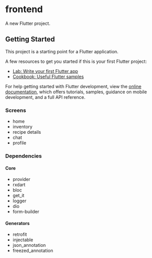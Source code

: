 # frontend

A new Flutter project.

## Getting Started

This project is a starting point for a Flutter application.

A few resources to get you started if this is your first Flutter project:

- [Lab: Write your first Flutter app](https://docs.flutter.dev/get-started/codelab)
- [Cookbook: Useful Flutter samples](https://docs.flutter.dev/cookbook)

For help getting started with Flutter development, view the
[online documentation](https://docs.flutter.dev/), which offers tutorials,
samples, guidance on mobile development, and a full API reference.

### Screens
- home
- inventory
- recipe details
- chat
- profile

### Dependencies

#### Core
- provider
- rxdart
- bloc
- get_it
- logger
- dio
- form-builder

#### Generators
- retrofit
- injectable
- json_annotation
- freezed_annotation